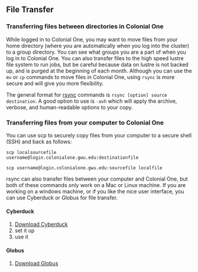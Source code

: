 ## File Transfer
### Transferring files between directories in Colonial One
While logged in to Colonial One, you may want to move files from your home directory (where you are automatically when you log into the cluster) to a group directory. You can see what groups you are a part of when you log in to Colonial One. You can also transfer files to the high speed lustre file system to run jobs, but be careful because data on lustre is not backed up, and is purged at the beginning of each month. Although you can use the `mv` or `cp` commands to move files in Colonial One, using `rsync` is more secure and will give you more flexibility.

The general format for [rsync](https://www.linux.com/learn/get-know-rsync) commands is `rsync [option] source destination`. A good option to use is `-avh` which will apply the archive, verbose, and human-readable options to your copy.

### Transferring files from your computer to Colonial One

You can use scp to securely copy files from your computer to a secure shell (SSH) and back as follows:

`scp localsourcefile  username@login.colonialone.gwu.edu:destinationfile`

`scp username@login.colonialone.gwu.edu:sourcefile localfile`

rsync can also transfer files between your computer and Colonial One, but both of these commands only work on a Mac or Linux machine. If you are working on a windows machine, or if you like the nice user interface, you can use Cyberduck or Globus for file transfer. 

#### Cyberduck
1. [Download Cyberduck](https://cyberduck.io/)
2. set it up
4. use it

#### Globus
1. [Download Globus](https://www.globus.org/)

